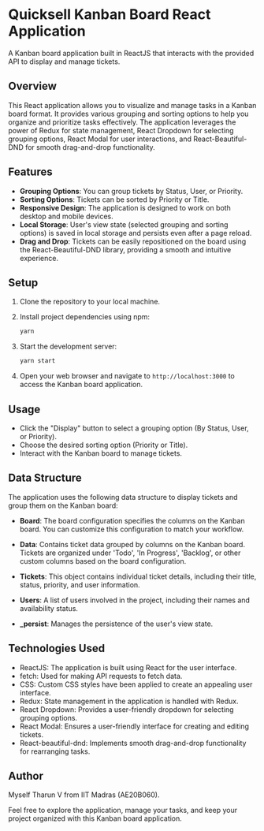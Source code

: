 # Quicksell Kanban Board React Application

A Kanban board application built in ReactJS that interacts with the provided API to display and manage tickets.

## Overview

This React application allows you to visualize and manage tasks in a Kanban board format. It provides various grouping and sorting options to help you organize and prioritize tasks effectively. The application leverages the power of Redux for state management, React Dropdown for selecting grouping options, React Modal for user interactions, and React-Beautiful-DND for smooth drag-and-drop functionality.

## Features

- **Grouping Options**: You can group tickets by Status, User, or Priority.
- **Sorting Options**: Tickets can be sorted by Priority or Title.
- **Responsive Design**: The application is designed to work on both desktop and mobile devices.
- **Local Storage**: User's view state (selected grouping and sorting options) is saved in local storage and persists even after a page reload.
- **Drag and Drop**: Tickets can be easily repositioned on the board using the React-Beautiful-DND library, providing a smooth and intuitive experience.

## Setup

1. Clone the repository to your local machine.

2. Install project dependencies using npm:

   ```bash
   yarn
   ```

3. Start the development server:

   ```bash
   yarn start
   ```

4. Open your web browser and navigate to `http://localhost:3000` to access the Kanban board application.

## Usage

- Click the "Display" button to select a grouping option (By Status, User, or Priority).
- Choose the desired sorting option (Priority or Title).
- Interact with the Kanban board to manage tickets.

## Data Structure

The application uses the following data structure to display tickets and group them on the Kanban board:

- **Board**: The board configuration specifies the columns on the Kanban board. You can customize this configuration to match your workflow.

- **Data**: Contains ticket data grouped by columns on the Kanban board. Tickets are organized under 'Todo', 'In Progress', 'Backlog', or other custom columns based on the board configuration.

- **Tickets**: This object contains individual ticket details, including their title, status, priority, and user information.

- **Users**: A list of users involved in the project, including their names and availability status.

- **\_persist**: Manages the persistence of the user's view state.

## Technologies Used

- ReactJS: The application is built using React for the user interface.
- fetch: Used for making API requests to fetch data.
- CSS: Custom CSS styles have been applied to create an appealing user interface.
- Redux: State management in the application is handled with Redux.
- React Dropdown: Provides a user-friendly dropdown for selecting grouping options.
- React Modal: Ensures a user-friendly interface for creating and editing tickets.
- React-beautiful-dnd: Implements smooth drag-and-drop functionality for rearranging tasks.

## Author

Myself Tharun V from IIT Madras (AE20B060).

Feel free to explore the application, manage your tasks, and keep your project organized with this Kanban board application.
